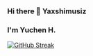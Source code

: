 ### Hi there 👋 Yaxshimusiz

### I'm Yuchen H.

[![GitHub Streak](https://streak-stats.demolab.com?user=Arayavalokitesvaro&theme=vue&mode=weekly)](https://git.io/streak-stats)

<!--
**Arayavalokitesvaro/Arayavalokitesvaro** is a ✨ _special_ ✨ repository because its `README.md` (this file) appears on your GitHub profile.

Here are some ideas to get you started:

- 🔭 I’m currently working on ...
- 🌱 I’m currently learning ...
- 👯 I’m looking to collaborate on ...
- 🤔 I’m looking for help with ...
- 💬 Ask me about ...
- 📫 How to reach me: ...
- 😄 Pronouns: ...
- ⚡ Fun fact: ...
-->
